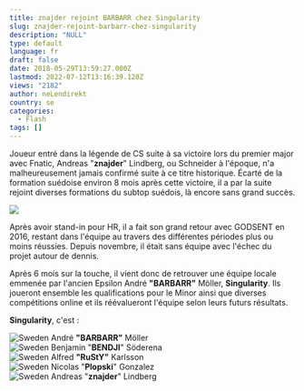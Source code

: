 ```yaml
---
title: znajder rejoint BARBARR chez Singularity
slug: znajder-rejoint-barbarr-chez-singularity
description: "NULL"
type: default
language: fr
draft: false
date: 2018-05-29T13:59:27.000Z
lastmod: 2022-07-12T13:16:39.120Z
views: "2182"
author: neLendirekt
country: se
categories:
  - Flash
tags: []
---
```

Joueur entré dans la légende de CS suite à sa victoire lors du premier major avec Fnatic, Andreas "**znajder**" Lindberg, ou Schneider à l'époque, n'a malheureusement jamais confirmé suite à ce titre historique. Écarté de la formation suédoise environ 8 mois après cette victoire, il a par la suite rejoint diverses formations du subtop suédois, là encore sans grand succès.

![](/images/articles/5b0d56c44a2f7/images/MkJ3E8MYj8W1c87b0Qvjb6CAfEHw3T8bjdNZBNHB.png)

Après avoir stand-in pour HR, il a fait son grand retour avec GODSENT en 2016, restant dans l'équipe au travers des différentes périodes plus ou moins réussies. Depuis novembre, il était sans équipe avec l'échec du projet autour de dennis. 

Après 6 mois sur la touche, il vient donc de retrouver une équipe locale emmenée par l'ancien Epsilon André **"BARBARR"** Möller, **Singularity**. Ils joueront ensemble les qualifications pour le Minor ainsi que diverses compétitions online et ils réévalueront l'équipe selon leurs futurs résultats.

**Singularity**, c'est :

![Sweden](/images/countries/se.svg)⁠ André **"BARBARR"** Möller  
![Sweden](/images/countries/se.svg)⁠ Benjamin "**BENDJI**" Söderena  
![Sweden](/images/countries/se.svg)⁠ Alfred **"RuStY"** Karlsson  
![Sweden](/images/countries/se.svg)⁠ Nicolas "**Plopski**" Gonzalez  
![Sweden](/images/countries/se.svg)⁠ Andreas "**znajder**" Lindberg
